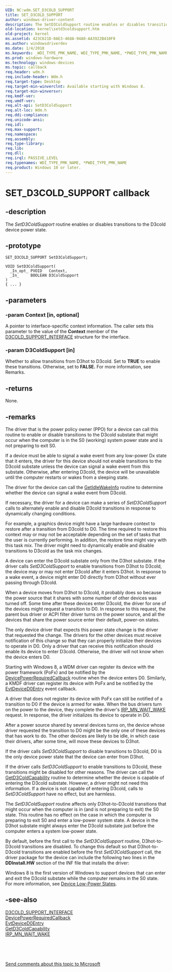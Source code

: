 ```yaml
---
UID: NC:wdm.SET_D3COLD_SUPPORT
title: SET_D3COLD_SUPPORT
author: windows-driver-content
description: The SetD3ColdSupport routine enables or disables transitions to the D3cold device power state.
old-location: kernel\setd3coldsupport.htm
old-project: kernel
ms.assetid: 423C621D-0AE3-468A-94A0-AA3922B410F0
ms.author: windowsdriverdev
ms.date: 1/4/2018
ms.keywords: _WDI_TYPE_PMK_NAME, WDI_TYPE_PMK_NAME, *PWDI_TYPE_PMK_NAME
ms.prod: windows-hardware
ms.technology: windows-devices
ms.topic: callback
req.header: wdm.h
req.include-header: Wdm.h
req.target-type: Desktop
req.target-min-winverclnt: Available starting with Windows 8.
req.target-min-winversvr: 
req.kmdf-ver: 
req.umdf-ver: 
req.alt-api: SetD3ColdSupport
req.alt-loc: Wdm.h
req.ddi-compliance: 
req.unicode-ansi: 
req.idl: 
req.max-support: 
req.namespace: 
req.assembly: 
req.type-library: 
req.lib: 
req.dll: 
req.irql: PASSIVE_LEVEL
req.typenames: WDI_TYPE_PMK_NAME, *PWDI_TYPE_PMK_NAME
req.product: Windows 10 or later.
---
```


# SET_D3COLD_SUPPORT callback



## -description
The <i>SetD3ColdSupport</i> routine enables or disables transitions to the D3cold device power state.



## -prototype

````
SET_D3COLD_SUPPORT SetD3ColdSupport;

VOID SetD3ColdSupport(
  _In_opt_ PVOID   Context,
  _In_     BOOLEAN D3ColdSupport
)
{ ... }
````


## -parameters

### -param Context [in, optional]

A pointer to interface-specific context information. The caller sets this parameter to the value of the <b>Context</b> member of the <a href="..\wdm\ns-wdm-_d3cold_support_interface.md">D3COLD_SUPPORT_INTERFACE</a> structure for the interface.


### -param D3ColdSupport [in]

Whether to allow transitions from D3hot to D3cold. Set to <b>TRUE</b> to enable these transitions. Otherwise, set to <b>FALSE.</b> For more information, see Remarks.


## -returns
None.


## -remarks
The driver that is the power policy owner (PPO) for a device can call this routine to enable or disable transitions to the D3cold substate that might occur when the computer is in the S0 (working) system power state and is not preparing to exit S0.

If a device must be able to signal a wake event from any low-power Dx state that it enters, the driver for this device should not enable transitions to the D3cold substate unless the device can signal a wake event from this substate. Otherwise, after entering D3cold, the device will be unavailable until the computer restarts or wakes from a sleeping state.

The driver for the device can call the <a href="..\wdm\nc-wdm-get_idle_wake_info.md">GetIdleWakeInfo</a> routine to determine whether the device can signal a wake event from D3cold.

If necessary, the driver for a device can make a series of <i>SetD3ColdSupport</i> calls to alternately enable and disable D3cold transitions in response to dynamically changing conditions.

For example, a graphics device might have a large hardware context to restore after a transition from D3cold to D0. The time required to restore this context may or may not be acceptable depending on the set of tasks that the user is currently performing. In addition, the restore time might vary with this task mix. The driver might need to dynamically enable and disable transitions to D3cold as the task mix changes.

A device can enter the D3cold substate only from the D3hot substate. If the driver calls <i>SetD3ColdSupport</i> to enable transitions from D3hot to D3cold, the device may or may not enter D3cold after it enters D3hot. In response to a wake event, a device might enter D0 directly from D3hot without ever passing through D3cold.

When a device moves from D3hot to D3cold, it probably does so because the power source that it shares with some number of other devices was turned off. Some time after these devices enter D3cold, the driver for one of the devices might request a transition to D0. In response to this request, the parent bus driver or ACPI filter driver turns on the power source, and all the devices that share the power source enter their default, power-on states.

The only device driver that expects this power state change is the driver that requested the change. The drivers for the other devices must receive notification of this change so that they can properly initialize their devices to operate in D0. Only a driver that can receive this notification should enable its device to enter D3cold. Otherwise, the driver will not know when the device enters D0.

Starting with Windows 8, a WDM driver can register its device with the power framework (PoFx) and be notified by the <a href="https://msdn.microsoft.com/library/windows/hardware/hh450949">DevicePowerRequiredCallback</a> routine when the device enters D0. Similarly, a KMDF driver can register its device with PoFx and be notified by the <a href="..\wdfdevice\nc-wdfdevice-evt_wdf_device_d0_entry.md">EvtDeviceD0Entry</a> event callback.

A driver that does not register its device with PoFx can still be notified of a transition to D0 if the device is armed for wake. When the bus drivers turn on the power to the device, they complete the driver's <a href="https://msdn.microsoft.com/library/windows/hardware/ff551766">IRP_MN_WAIT_WAKE</a> request. In response, the driver initializes its device to operate in D0.

After a power source shared by several devices turns on, the device whose driver requested the transition to D0 might be the only one of these devices that has work to do. The other devices are likely to be idle, in which case their drivers, after some time, will move these devices to D3hot.

If the driver calls <i>SetD3ColdSupport</i> to disable transitions to D3cold, D0 is the only device power state that the device can enter from D3hot.

If the driver calls <i>SetD3ColdSupport</i> to enable transitions to D3cold, these transitions might be disabled for other reasons. The driver can call the <a href="..\wdm\nc-wdm-get_d3cold_capability.md">GetD3ColdCapability</a> routine to determine whether the device is capable of entering the D3cold substate. However, a driver might not need this information. If a device is not capable of entering D3cold, calls to <i>SetD3ColdSupport</i> have no effect, but are harmless.

The <i>SetD3ColdSupport</i> routine affects only D3hot-to-D3cold transitions that might occur when the computer is in (and is not preparing to exit) the S0 state. This routine has no effect on the case in which the computer is preparing to exit S0 and enter a low-power system state. A device in the D3hot substate might always enter the D3cold substate just before the computer enters a system low-power state.

By default, before the first call to the <i>SetD3ColdSupport</i> routine, D3hot-to-D3cold transitions are disabled. To change this default so that D3hot-to-D3cold transitions are enabled before the first <i>SetD3ColdSupport</i> call, the driver package for the device can include the following two lines in the <b>DDInstall.HW</b> section of the INF file that installs the driver:

Windows 8 is the first version of Windows to support devices that can enter and exit the D3cold substate while the computer remains in the S0 state. For more information, see <a href="https://msdn.microsoft.com/library/windows/hardware/ff543186">Device Low-Power States</a>.


## -see-also
<dl>
<dt>
<a href="..\wdm\ns-wdm-_d3cold_support_interface.md">D3COLD_SUPPORT_INTERFACE</a>
</dt>
<dt>
<a href="https://msdn.microsoft.com/library/windows/hardware/hh450949">DevicePowerRequiredCallback</a>
</dt>
<dt>
<a href="..\wdfdevice\nc-wdfdevice-evt_wdf_device_d0_entry.md">EvtDeviceD0Entry</a>
</dt>
<dt>
<a href="..\wdm\nc-wdm-get_d3cold_capability.md">GetD3ColdCapability</a>
</dt>
<dt>
<a href="https://msdn.microsoft.com/library/windows/hardware/ff551766">IRP_MN_WAIT_WAKE</a>
</dt>
</dl>
 

 

<a href="mailto:wsddocfb@microsoft.com?subject=Documentation%20feedback [kernel\kernel]:%20SET_D3COLD_SUPPORT routine%20 RELEASE:%20(1/4/2018)&amp;body=%0A%0APRIVACY STATEMENT%0A%0AWe use your feedback to improve the documentation. We don't use your email address for any other purpose, and we'll remove your email address from our system after the issue that you're reporting is fixed. While we're working to fix this issue, we might send you an email message to ask for more info. Later, we might also send you an email message to let you know that we've addressed your feedback.%0A%0AFor more info about Microsoft's privacy policy, see http://privacy.microsoft.com/en-us/default.aspx." title="Send comments about this topic to Microsoft">Send comments about this topic to Microsoft</a>

